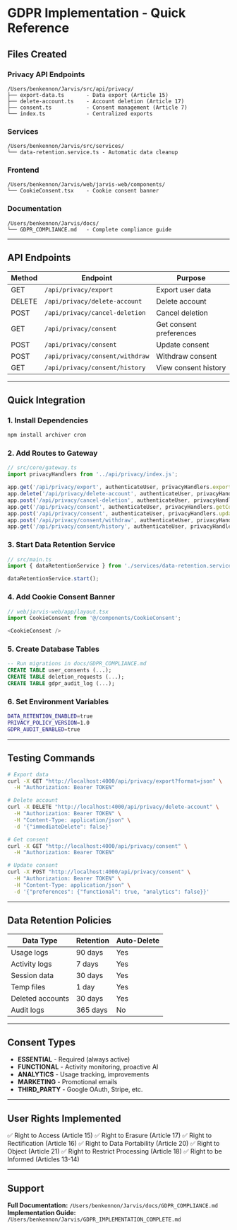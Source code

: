 # GDPR Implementation - Quick Reference

## Files Created

### Privacy API Endpoints
```
/Users/benkennon/Jarvis/src/api/privacy/
├── export-data.ts       - Data export (Article 15)
├── delete-account.ts    - Account deletion (Article 17)
├── consent.ts           - Consent management (Article 7)
└── index.ts             - Centralized exports
```

### Services
```
/Users/benkennon/Jarvis/src/services/
└── data-retention.service.ts - Automatic data cleanup
```

### Frontend
```
/Users/benkennon/Jarvis/web/jarvis-web/components/
└── CookieConsent.tsx    - Cookie consent banner
```

### Documentation
```
/Users/benkennon/Jarvis/docs/
└── GDPR_COMPLIANCE.md   - Complete compliance guide
```

---

## API Endpoints

| Method | Endpoint | Purpose |
|--------|----------|---------|
| GET | `/api/privacy/export` | Export user data |
| DELETE | `/api/privacy/delete-account` | Delete account |
| POST | `/api/privacy/cancel-deletion` | Cancel deletion |
| GET | `/api/privacy/consent` | Get consent preferences |
| POST | `/api/privacy/consent` | Update consent |
| POST | `/api/privacy/consent/withdraw` | Withdraw consent |
| GET | `/api/privacy/consent/history` | View consent history |

---

## Quick Integration

### 1. Install Dependencies
```bash
npm install archiver cron
```

### 2. Add Routes to Gateway
```typescript
// src/core/gateway.ts
import privacyHandlers from '../api/privacy/index.js';

app.get('/api/privacy/export', authenticateUser, privacyHandlers.exportUserData);
app.delete('/api/privacy/delete-account', authenticateUser, privacyHandlers.deleteUserAccount);
app.post('/api/privacy/cancel-deletion', authenticateUser, privacyHandlers.cancelAccountDeletion);
app.get('/api/privacy/consent', authenticateUser, privacyHandlers.getConsentPreferences);
app.post('/api/privacy/consent', authenticateUser, privacyHandlers.updateConsentPreferences);
app.post('/api/privacy/consent/withdraw', authenticateUser, privacyHandlers.withdrawConsent);
app.get('/api/privacy/consent/history', authenticateUser, privacyHandlers.getConsentHistory);
```

### 3. Start Data Retention Service
```typescript
// src/main.ts
import { dataRetentionService } from './services/data-retention.service.js';

dataRetentionService.start();
```

### 4. Add Cookie Consent Banner
```typescript
// web/jarvis-web/app/layout.tsx
import CookieConsent from '@/components/CookieConsent';

<CookieConsent />
```

### 5. Create Database Tables
```sql
-- Run migrations in docs/GDPR_COMPLIANCE.md
CREATE TABLE user_consents (...);
CREATE TABLE deletion_requests (...);
CREATE TABLE gdpr_audit_log (...);
```

### 6. Set Environment Variables
```bash
DATA_RETENTION_ENABLED=true
PRIVACY_POLICY_VERSION=1.0
GDPR_AUDIT_ENABLED=true
```

---

## Testing Commands

```bash
# Export data
curl -X GET "http://localhost:4000/api/privacy/export?format=json" \
  -H "Authorization: Bearer TOKEN"

# Delete account
curl -X DELETE "http://localhost:4000/api/privacy/delete-account" \
  -H "Authorization: Bearer TOKEN" \
  -H "Content-Type: application/json" \
  -d '{"immediateDelete": false}'

# Get consent
curl -X GET "http://localhost:4000/api/privacy/consent" \
  -H "Authorization: Bearer TOKEN"

# Update consent
curl -X POST "http://localhost:4000/api/privacy/consent" \
  -H "Authorization: Bearer TOKEN" \
  -H "Content-Type: application/json" \
  -d '{"preferences": {"functional": true, "analytics": false}}'
```

---

## Data Retention Policies

| Data Type | Retention | Auto-Delete |
|-----------|-----------|-------------|
| Usage logs | 90 days | Yes |
| Activity logs | 7 days | Yes |
| Session data | 30 days | Yes |
| Temp files | 1 day | Yes |
| Deleted accounts | 30 days | Yes |
| Audit logs | 365 days | No |

---

## Consent Types

- **ESSENTIAL** - Required (always active)
- **FUNCTIONAL** - Activity monitoring, proactive AI
- **ANALYTICS** - Usage tracking, improvements
- **MARKETING** - Promotional emails
- **THIRD_PARTY** - Google OAuth, Stripe, etc.

---

## User Rights Implemented

✅ Right to Access (Article 15)
✅ Right to Erasure (Article 17)
✅ Right to Rectification (Article 16)
✅ Right to Data Portability (Article 20)
✅ Right to Object (Article 21)
✅ Right to Restrict Processing (Article 18)
✅ Right to be Informed (Articles 13-14)

---

## Support

**Full Documentation:** `/Users/benkennon/Jarvis/docs/GDPR_COMPLIANCE.md`
**Implementation Guide:** `/Users/benkennon/Jarvis/GDPR_IMPLEMENTATION_COMPLETE.md`
